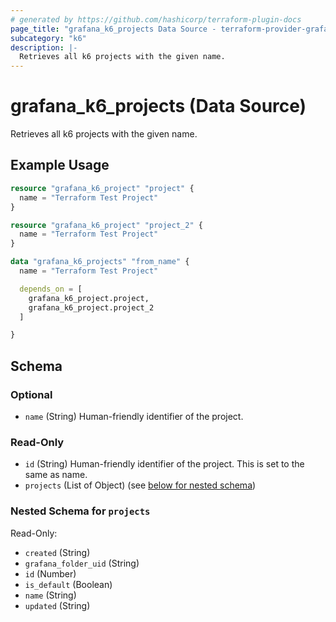 ```yaml
---
# generated by https://github.com/hashicorp/terraform-plugin-docs
page_title: "grafana_k6_projects Data Source - terraform-provider-grafana"
subcategory: "k6"
description: |-
  Retrieves all k6 projects with the given name.
---
```


# grafana_k6_projects (Data Source)

Retrieves all k6 projects with the given name.

## Example Usage

```terraform
resource "grafana_k6_project" "project" {
  name = "Terraform Test Project"
}

resource "grafana_k6_project" "project_2" {
  name = "Terraform Test Project"
}

data "grafana_k6_projects" "from_name" {
  name = "Terraform Test Project"

  depends_on = [
    grafana_k6_project.project,
    grafana_k6_project.project_2
  ]

}
```

<!-- schema generated by tfplugindocs -->
## Schema

### Optional

- `name` (String) Human-friendly identifier of the project.

### Read-Only

- `id` (String) Human-friendly identifier of the project. This is set to the same as name.
- `projects` (List of Object) (see [below for nested schema](#nestedatt--projects))

<a id="nestedatt--projects"></a>
### Nested Schema for `projects`

Read-Only:

- `created` (String)
- `grafana_folder_uid` (String)
- `id` (Number)
- `is_default` (Boolean)
- `name` (String)
- `updated` (String)
